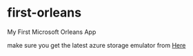 # first-orleans
My First Microsoft Orleans App

make sure you get the latest azure storage emulator from [Here](https://azure.microsoft.com/en-us/downloads/)
